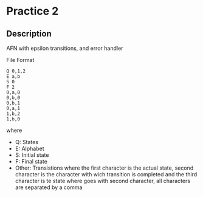 # Practice 2

## Description

AFN with epsilon transitions, and error handler


File Format

```
Q 0,1,2  
E a,b
S 0
F 2
0,a,0
0,b,0
0,b,1
0,a,1
1,b,2
1,b,0
```

where 

- Q: States
- E: Alphabet
- S: Initial state
- F: Final state
- Other: Transistions where the first character is the actual state, second character is the character with wich transition is completed and the third character is te state where goes with second character, all characters are separated by a comma